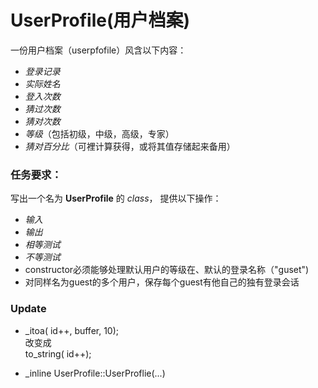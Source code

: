 # UserProfile(用户档案)

一份用户档案（userpfofile）风含以下内容：<br>
 * *登录记录*<br>
 * *实际姓名*<br>
 * *登入次数*<br>
 * *猜过次数*<br>
 * *猜对次数*<br>
 * *等级*（包括初级，中级，高级，专家）<br>
 * *猜对百分比*（可裡计算获得，或将其值存储起来备用）<br>

### 任务要求：
  写出一个名为 **UserProfile** 的 *class*， 提供以下操作：
 * *输入*<br>
 * *输出*<br>
 * *相等测试*<br>
 * *不等测试*<br>
 * constructor必须能够处理默认用户的等级在、默认的登录名称（"guset")<br>
 * 对同样名为guest的多个用户，保存每个guest有他自己的独有登录会话

### Update
* _itoa( id++, buffer, 10);<br>
改变成<br>
to_string( id++);<br>

* _inline UserProfile::UserProflie(...)
